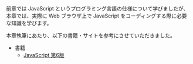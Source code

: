 前章では JavaScript というプログラミング言語の仕様について学びましたが、
本章では、実際に Web ブラウザ上で JavaScript をコーディングする際に必要な知識を学びます。

本章執筆にあたり、以下の書籍・サイトを参考にさせていただきました。

- 書籍
  - [JavaScript 第6版](https://www.oreilly.co.jp/books/9784873115733/)
